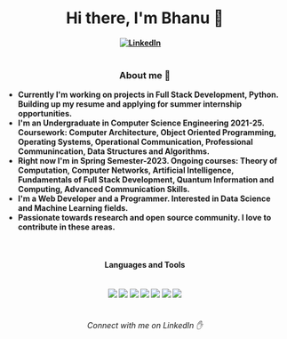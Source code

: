 <h1 align="center"><b>Hi there, I'm Bhanu 🌟</h1>
<div align="center">
<a href="https://www.linkedin.com/in/bhanuprakash1606/"><img src="https://img.shields.io/badge/-LinkedIn-blue?style=for-the-badge&logo=linkedin" alt="LinkedIn" /></a>&nbsp;
<a href=""><img src="https://img.shields.io/badge/-Portfolio-important?style=for-the-badge&logo=" alt="" /></a>&nbsp;
<a href=""><img src="" alt="" /></a>&nbsp;
</div>

<br />

<h3 align="center">About me 📃</h3>
<ul>
 <li>Currently I'm working on projects in Full Stack Development, Python. Building up my resume and applying for summer internship opportunities.</li>
 <li>I'm  an Undergraduate in Computer Science Engineering 2021-25. Coursework: Computer Architecture, Object Oriented Programming, Operating Systems, Operational          Communication, Professional Communincation, Data Structures and Algorithms.</li>
 <li>Right now I'm in Spring Semester-2023. Ongoing courses: Theory of Computation, Computer Networks, Artificial Intelligence, Fundamentals of Full Stack Development,      Quantum Information and Computing, Advanced Communication Skills.</li>
 <li>I'm a Web Developer and a Programmer. Interested in Data Science and Machine Learning fields.</li>
 <li>Passionate towards research and open source community. I love to contribute in these areas.</li>
</ul>

 <br />
 
 <h4 align="center">Languages and Tools</h4>

 <br />
<div align="center">
<img src="https://img.shields.io/badge/-javascript-F7DF1E?&style=for-the-badge&logo=javascript&logoColor=black" />
<img src="https://img.shields.io/badge/HTML5-E34F26?style=for-the-badge&logo=html5&logoColor=white" />
<img src="https://img.shields.io/badge/-css3-1572B6?&style=for-the-badge&logo=css3&logoColor=white" />
<img src="https://img.shields.io/badge/-Git-F05032?&style=for-the-badge&logo=git&logoColor=white" /> 
<img src="https://img.shields.io/badge/github-%23121011.svg?style=for-the-badge&logo=github&logoColor=white" />
<img src="https://img.shields.io/badge/figma-%23F24E1E.svg?style=for-the-badge&logo=figma&logoColor=white" />
<img src="https://img.shields.io/badge/-Python-yellow?style=for-the-badge&logo=python" />
</div>

<br/>
 
<h6 align="center">Connect with me on LinkedIn ✋</h6>
